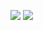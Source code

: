 ![](https://github-readme-stats.vercel.app/api/wakatime?username=manaf941&api_domain=wakapi.manaf.ch&bg_color=2D3748&title_color=2F855A&icon_color=2F855A&text_color=ffffff&layout=default&langs_count=5)
![](https://wakapi.manaf.ch/api/activity/chart/manaf941.svg?dark=true&noattr=true)
